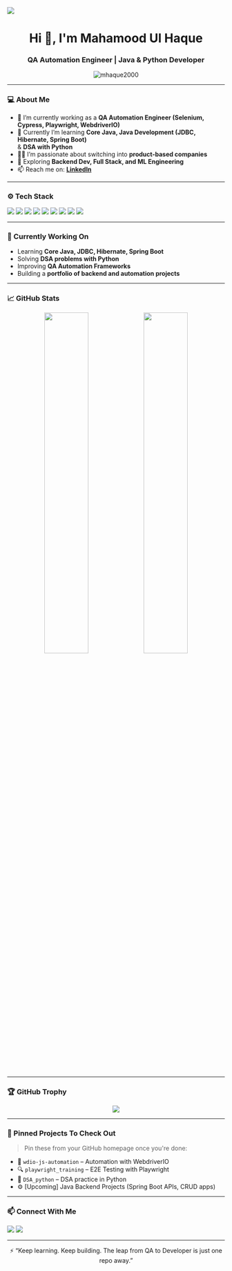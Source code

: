 <img src="https://capsule-render.vercel.app/api?type=waving&color=0e75b6&height=200&section=header&text=Mahamood%20Ul%20Haque&fontSize=40&fontAlignY=35&desc=QA%20Automation%20%7C%20Java%20%26%20Python%20Dev%20%7C%20Future%20ML%20Engineer&descAlignY=60&descAlign=62" />

<h1 align="center">Hi 👋, I'm Mahamood Ul Haque</h1>
<h3 align="center">QA Automation Engineer | Java & Python Developer</h3>

<p align="center">
  <img src="https://komarev.com/ghpvc/?username=mhaque2000&label=Profile%20views&color=0e75b6&style=flat" alt="mhaque2000" />
</p>

---

### 💻 About Me

- 🔭 I’m currently working as a **QA Automation Engineer (Selenium, Cypress, Playwright, WebdriverIO)**
- 🌱 Currently I’m learning **Core Java, Java Development (JDBC, Hibernate, Spring Boot)**  
  & **DSA with Python**
- 👨‍💻 I’m passionate about switching into **product-based companies**
- 🧠 Exploring **Backend Dev, Full Stack, and ML Engineering**
- 📫 Reach me on: **[LinkedIn](https://www.linkedin.com/in/mahamood-ul-haque-802687199/)**

---

### ⚙️ Tech Stack

<p align="left">
  <img src="https://img.shields.io/badge/-Java-007396?logo=java&logoColor=white&style=for-the-badge" />
  <img src="https://img.shields.io/badge/-Python-3776AB?logo=python&logoColor=white&style=for-the-badge" />
  <img src="https://img.shields.io/badge/-JavaScript-F7DF1E?logo=javascript&logoColor=black&style=for-the-badge" />
  <img src="https://img.shields.io/badge/-Spring%20Boot-6DB33F?logo=springboot&logoColor=white&style=for-the-badge" />
  <img src="https://img.shields.io/badge/-JDBC-4479A1?style=for-the-badge" />
  <img src="https://img.shields.io/badge/-Hibernate-59666C?style=for-the-badge" />
  <img src="https://img.shields.io/badge/-Playwright-2EAD33?logo=microsoft&logoColor=white&style=for-the-badge" />
  <img src="https://img.shields.io/badge/-WebdriverIO-EF2D5E?logo=webdriverio&logoColor=white&style=for-the-badge" />
  <img src="https://img.shields.io/badge/-SQL-4479A1?logo=mysql&logoColor=white&style=for-the-badge" />
</p>

---

### 🧠 Currently Working On

- Learning **Core Java, JDBC, Hibernate, Spring Boot**
- Solving **DSA problems with Python**
- Improving **QA Automation Frameworks**
- Building a **portfolio of backend and automation projects**

---

### 📈 GitHub Stats

<p align="center">
  <img src="https://github-readme-stats.vercel.app/api?username=mhaque2000&show_icons=true&theme=radical" width="45%" />
  <img src="https://github-readme-streak-stats.herokuapp.com/?user=mhaque2000&theme=radical" width="45%" />
</p>

---

### 🏆 GitHub Trophy

<p align="center">
  <img src="https://github-profile-trophy.vercel.app/?username=mhaque2000&theme=radical&no-frame=true&no-bg=true&margin-w=4" />
</p>

---

### 📌 Pinned Projects To Check Out

> Pin these from your GitHub homepage once you're done:
- 🧪 `wdio-js-automation` – Automation with WebdriverIO
- 🔍 `playwright_training` – E2E Testing with Playwright
- 🧠 `DSA_python` – DSA practice in Python
- ⚙️ [Upcoming] Java Backend Projects (Spring Boot APIs, CRUD apps)

---

### 📫 Connect With Me

<p>
  <a href="https://www.linkedin.com/in/mahamood-ul-haque-802687199/"><img src="https://img.shields.io/badge/-LinkedIn-blue?logo=linkedin&style=for-the-badge" /></a>
  <a href="mailto:mhaque.tech@gmail.com"><img src="https://img.shields.io/badge/-Gmail-D14836?logo=gmail&logoColor=white&style=for-the-badge" /></a>
</p>

---

<p align="center">
  ⚡ “Keep learning. Keep building. The leap from QA to Developer is just one repo away.”
</p>
